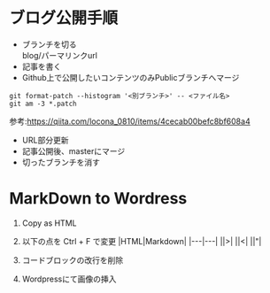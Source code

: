 # ブログ公開手順
- ブランチを切る  
blog/パーマリンクurl
- 記事を書く
- Github上で公開したいコンテンツのみPublicブランチへマージ
```
git format-patch --histogram '<別ブランチ>' -- <ファイル名>
git am -3 *.patch
```
参考:https://qiita.com/locona_0810/items/4cecab00befc8bf608a4
- URL部分更新
- 記事公開後、masterにマージ
- 切ったブランチを消す

# MarkDown to Wordress

1. Copy as HTML

1. 以下の点を Ctrl + F で変更
|HTML|Markdown|
|---|---|
||>|
||<|
||"|

1. コードブロックの改行を削除

1. Wordpressにて画像の挿入